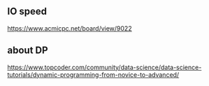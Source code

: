 ## IO speed

<https://www.acmicpc.net/board/view/9022>


## about DP

<https://www.topcoder.com/community/data-science/data-science-tutorials/dynamic-programming-from-novice-to-advanced/>
